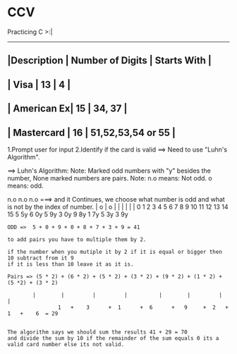 # CCV
Practicing C >:|


------------------------------------------------------
|Description | Number of Digits |   Starts With      |
------------------------------------------------------
|  Visa	     |    13            |         4          |
------------------------------------------------------
| American Ex|    15            |      34, 37        |
------------------------------------------------------
| Mastercard |    16            | 51,52,53,54 or 55  |
------------------------------------------------------

1.Prompt user for input
2.Identify if the card is valid ==> Need to use "Luhn's Algorithm".

==> Luhn's Algorithm:
	Note: Marked odd numbers with "y" besides the number, None marked numbers are pairs.
	Note: n.o means: Not odd.
		  o means: odd.


  n.o   n.o	     n.o  ===> and it Continues, we choose what number is odd and what is not by the index of number.
    | o	 |  o     |
	| |  |  |     |
	0 1  2  3     4 5  6 7       8 9  10 11      12  13 14  15
	5 5y 6  0y    5 9y 3 0y      9 8y 1  7y       5  3y  3  9y

	ODD =>  5 + 0 + 9 + 0 + 8 + 7 + 3 + 9 = 41

	to add pairs you have to multiple them by 2.

	if the number when you mutiple it by 2 if it is equal or bigger then 10 subtract from it 9
	if it is less than 10 leave it as it is.

	Pairs => (5 * 2) + (6 * 2) + (5 * 2) + (3 * 2) + (9 * 2) + (1 * 2) + (5 *2) + (3 * 2) 

		    |        |         |         |          |        |         |        |   
      	     	    1	+    3      +  1      +  6      +   9     +  2   +     1   +    6  = 29


	The algorithm says we should sum the results 41 + 29 = 70			
	and divide the sum by 10 if the remainder of the sum equals 0 its a valid card number else its not valid.

